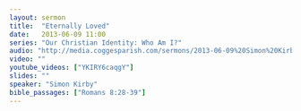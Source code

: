 ```yaml
---
layout: sermon
title:  "Eternally Loved"
date:   2013-06-09 11:00
series: "Our Christian Identity: Who Am I?"
audio: "http://media.coggesparish.com/sermons/2013-06-09%20Simon%20Kirby.mp3"
video: ""
youtube_videos: ["YKIRY6caqgY"]
slides: ""
speaker: "Simon Kirby"
bible_passages: ["Romans 8:28-39"]
---
```



